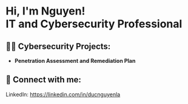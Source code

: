 <h1>Hi, I'm Nguyen! <br/><a>IT</a> <a >and Cybersecurity Professional</a><a ></a></h1>

<h2>👨‍💻 Cybersecurity Projects:</h2>

- <b>Penetration Assessment and Remediation Plan</b>

<h2> 🤳 Connect with me:</h2>

LinkedIn: https://linkedin.com/in/ducnguyenla

<!--
**joshmadakor1/joshmadakor1** is a ✨ _special_ ✨ repository because its `README.md` (this file) appears on your GitHub profile.

Here are some ideas to get you started:

- 🔭 I’m currently working on ...
- 🌱 I’m currently learning ...
- 👯 I’m looking to collaborate on ...
- 🤔 I’m looking for help with ...
- 💬 Ask me about ...
- 📫 How to reach me: ...
- 😄 Pronouns: ...
- ⚡ Fun fact: ...
-->
